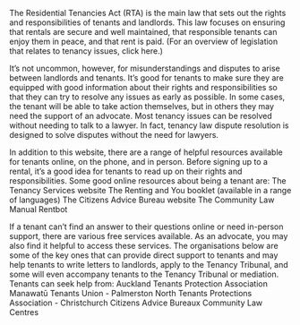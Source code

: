 The Residential Tenancies Act (RTA) is the main law that sets out the rights and responsibilities of tenants and landlords. This law focuses on ensuring that rentals are secure and well maintained, that responsible tenants can enjoy them in peace, and that rent is paid. (For an overview of legislation that relates to tenancy issues, click here.)

It’s not uncommon, however, for misunderstandings and disputes to arise between landlords and tenants. It’s good for tenants to make sure they are equipped with good information about their rights and responsibilities so that they can try to resolve any issues as early as possible. In some cases, the tenant will be able to take action themselves, but in others they may need the support of an advocate. Most tenancy issues can be resolved without needing to talk to a lawyer. In fact, tenancy law dispute resolution is designed to solve disputes without the need for lawyers.

In addition to this website, there are a range of helpful resources available for tenants online, on the phone, and in person. Before signing up to a rental, it’s a good idea for tenants to read up on their rights and responsibilities. Some good online resources about being a tenant are:
The Tenancy Services website
The Renting and You booklet (available in a range of languages)
The Citizens Advice Bureau website
The Community Law Manual
Rentbot 

If a tenant can’t find an answer to their questions online or need in-person support, there are various free services available. As an advocate, you may also find it helpful to access these services. The organisations below are some of the key ones that can provide direct support to tenants and may help tenants to write letters to landlords, apply to the Tenancy Tribunal, and some will even accompany tenants to the Tenancy Tribunal or mediation. Tenants can seek help from:
Auckland Tenants Protection Association
Manawatū Tenants Union - Palmerston North
Tenants Protections Association - Christchurch
Citizens Advice Bureaux
Community Law Centres